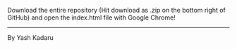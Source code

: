 Download the entire repository (Hit download as .zip on the bottom right of GitHub) and open the index.html file with Google Chrome!

----
By Yash Kadaru
